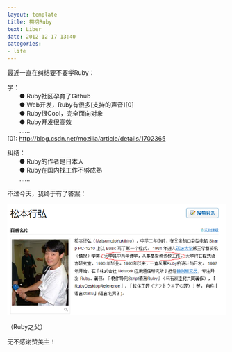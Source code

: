 ```yaml
---
layout: template
title: 拥抱Ruby
text: Liber
date: 2012-12-17 13:40
categories:
- life
---
```

最近一直在纠结要不要学Ruby：  

学：  
　　● Ruby社区孕育了Github  
　　● Web开发，Ruby有很多[支持的声音][0]  
　　● Ruby很Cool，完全面向对象  
　　● Ruby开发很高效  
　　......  
[0]: http://blog.csdn.net/mozilla/article/details/1702365

纠结：  
　　● Ruby的作者是日本人  
　　● Ruby在国内找工作不够成熟  
　　......  
  
不过今天，我终于有了答案：  

<img src="/images/ruby_father.png" />  

（Ruby之父）   

无不感谢赞美主！  

